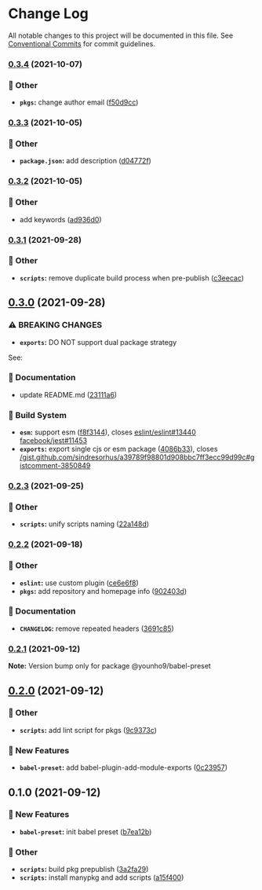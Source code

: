 # Change Log

All notable changes to this project will be documented in this file.
See [Conventional Commits](https://conventionalcommits.org) for commit guidelines.

### [0.3.4](https://github.com/younho9/lib/compare/@younho9/babel-preset@0.3.3...@younho9/babel-preset@0.3.4) (2021-10-07)


### :broom: Other

* **`pkgs`:** change author email ([f50d9cc](https://github.com/younho9/lib/commit/f50d9cc4942d756b4b239d109d0990bfbc39f2a2))



### [0.3.3](https://github.com/younho9/lib/compare/@younho9/babel-preset@0.3.2...@younho9/babel-preset@0.3.3) (2021-10-05)


### :broom: Other

* **`package.json`:** add description ([d04772f](https://github.com/younho9/lib/commit/d04772fee6585b8bb1529589b570d8237156189a))



### [0.3.2](https://github.com/younho9/lib/compare/@younho9/babel-preset@0.3.1...@younho9/babel-preset@0.3.2) (2021-10-05)


### :broom: Other

* add keywords ([ad936d0](https://github.com/younho9/lib/commit/ad936d0a2aa3ecb5d1a7450359688b6f4fbd3ea9))



### [0.3.1](https://github.com/younho9/lib/compare/@younho9/babel-preset@0.3.0...@younho9/babel-preset@0.3.1) (2021-09-28)


### :broom: Other

* **`scripts`:** remove duplicate build process when pre-publish ([c3eecac](https://github.com/younho9/lib/commit/c3eecac5652850fdc3365c555e386837d0a60773))



## [0.3.0](https://github.com/younho9/lib/compare/@younho9/babel-preset@0.2.3...@younho9/babel-preset@0.3.0) (2021-09-28)


### ⚠ BREAKING CHANGES

* **`exports`:** DO NOT support dual package strategy

See:

### :memo: Documentation

* update README.md ([23111a6](https://github.com/younho9/lib/commit/23111a61c9b48cd5f5c9ed84514e0d145ac3e0dd))


### :hammer: Build System

* **`esm`:** support esm ([f8f3144](https://github.com/younho9/lib/commit/f8f3144921c6d9adfc80c7637620c777a17e6546)), closes [eslint/eslint#13440](https://github.com/eslint/eslint/issues/13440) [facebook/jest#11453](https://github.com/facebook/jest/issues/11453)
* **`exports`:** export single cjs or esm package ([4086b33](https://github.com/younho9/lib/commit/4086b337c36471268ddb55ee1aa632a3d056bfd0)), closes [/gist.github.com/sindresorhus/a39789f98801d908bbc7ff3ecc99d99c#gistcomment-3850849](https://github.com/younho9//gist.github.com/sindresorhus/a39789f98801d908bbc7ff3ecc99d99c/issues/gistcomment-3850849)



### [0.2.3](https://github.com/younho9/lib/compare/@younho9/babel-preset@0.2.2...@younho9/babel-preset@0.2.3) (2021-09-25)


### :broom: Other

* **`scripts`:** unify scripts naming ([22a148d](https://github.com/younho9/lib/commit/22a148d449c440ad8dc002a14bad4aaff6472f65))



### [0.2.2](https://github.com/younho9/lib/compare/@younho9/babel-preset@0.2.1...@younho9/babel-preset@0.2.2) (2021-09-18)


### :broom: Other

* **`eslint`:** use custom plugin ([ce6e6f8](https://github.com/younho9/lib/commit/ce6e6f869cfec313b89ad5a2c5a32c2fd79743a5))
* **`pkgs`:** add repository and homepage info ([902403d](https://github.com/younho9/lib/commit/902403d6d2b0430effa51b037d48b91b92739eef))


### :memo: Documentation

* **`CHANGELOG`:** remove repeated headers ([3691c85](https://github.com/younho9/lib/commit/3691c8544bdaceafd94e4692da1a6316daecd69c))



### [0.2.1](https://github.com/younho9/lib/compare/@younho9/babel-preset@0.2.0...@younho9/babel-preset@0.2.1) (2021-09-12)

**Note:** Version bump only for package @younho9/babel-preset

## [0.2.0](https://github.com/younho9/lib/compare/@younho9/babel-preset@0.1.0...@younho9/babel-preset@0.2.0) (2021-09-12)

### :broom: Other

- **`scripts`:** add lint script for pkgs
  ([9c9373c](https://github.com/younho9/lib/commit/9c9373cead31e81588a9002d6ed19d69d85663bb))

### :rocket: New Features

- **`babel-preset`:** add babel-plugin-add-module-exports
  ([0c23957](https://github.com/younho9/lib/commit/0c239577a0cc4b1ae6d3109b3023a04dab5dfbc4))

## 0.1.0 (2021-09-12)

### :rocket: New Features

- **`babel-preset`:** init babel preset
  ([b7ea12b](https://github.com/younho9/lib/commit/b7ea12b007c2affac4e5d4b2c7c2961287f90fc6))

### :broom: Other

- **`scripts`:** build pkg prepublish
  ([3a2fa29](https://github.com/younho9/lib/commit/3a2fa29deac0c6987a49c8b098e1f0d67bc55a4e))
- **`scripts`:** install manypkg and add scripts
  ([a15f400](https://github.com/younho9/lib/commit/a15f40033c36acb89989f1aa41739252e2e30e70))
